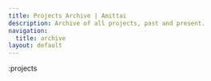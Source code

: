 ```yaml
---
title: Projects Archive | Amittai
description: Archive of all projects, past and present.
navigation:
  title: archive
layout: default
---
```


:projects
